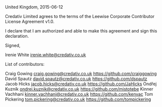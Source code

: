 United Kingdom, 2015-06-12

Credativ Limited agrees to the terms of the Leewise Corporate Contributor License
Agreement v1.0.

I declare that I am authorized and able to make this agreement and sign this
declaration.

Signed,

Irenie White irenie.white@credativ.co.uk

List of contributors:

Craig Gowing    craig.gowing@credativ.co.uk     https://github.com/craiggowing
David Spautz    david.spautz@credativ.co.uk     https://github.com/dspautz
Jacob Hicks     jacob.hicks@credativ.co.uk      https://github.com/JaHicks
Ondřej Kuzník   ondrej.kuznik@credativ.co.uk    https://github.com/mistotebe
Kinner Vachhani kinner.vachhani@credativ.co.uk  https://github.com/kenvac
Tom Pickering   tom.pickering@credativ.co.uk    https://github.com/tompickering
